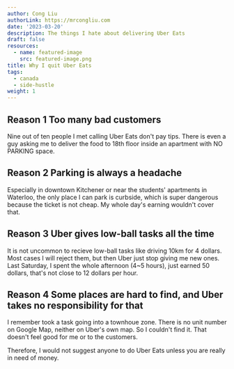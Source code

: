 ```yaml
---
author: Cong Liu
authorLink: https://mrcongliu.com
date: '2023-03-20'
description: The things I hate about delivering Uber Eats
draft: false
resources:
  - name: featured-image
    src: featured-image.png
title: Why I quit Uber Eats
tags:
  - canada
  - side-hustle
weight: 1
---
```


## Reason 1 Too many bad customers

Nine out of ten people I met calling Uber Eats don't pay tips. There is even a guy asking me to deliver the food to 18th floor inside an apartment with NO PARKING space.

## Reason 2 Parking is always a headache

Especially in downtown Kitchener or near the students' apartments in Waterloo, the only place I can park is curbside, which is super dangerous because the ticket is not cheap. My whole day's earning wouldn't cover that.

## Reason 3 Uber gives low-ball tasks all the time

It is not uncommon to recieve low-ball tasks like driving 10km for 4 dollars. Most cases I will reject them, but then Uber just stop giving me new ones. Last Saturday, I spent the whole afternoon (4~5 hours), just earned 50 dollars, that's not close to 12 dollars per hour.

## Reason 4 Some places are hard to find, and Uber takes no responsibility for that

I remember took a task going into a townhoue zone. There is no unit number on Google Map, neither on Uber's own map. So I couldn't find it. That doesn't feel good for me or to the customers.

Therefore, I would not suggest anyone to do Uber Eats unless you are really in need of money.
